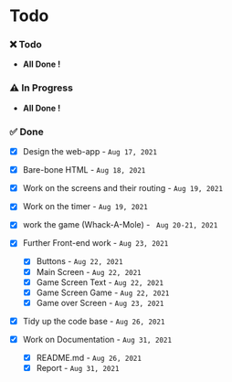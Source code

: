 # Todo

### :x: Todo 

- **All Done !**

### :warning: In Progress 

- **All Done !**

### :white_check_mark: Done 

- [x] Design the web-app - `Aug 17, 2021`

- [x] Bare-bone HTML - `Aug 18, 2021`

- [x] Work on the screens and their routing - `Aug 19, 2021`

- [x] Work on the timer - `Aug 19, 2021`

- [x] work the game (Whack-A-Mole) - ` Aug 20-21, 2021`

- [x] Further Front-end work - `Aug 23, 2021`
  - [x] Buttons - `Aug 22, 2021`
  - [x] Main Screen - `Aug 22, 2021`
  - [x] Game Screen Text - `Aug 22, 2021`
  - [x] Game Screen Game - `Aug 22, 2021`
  - [x] Game over Screen - `Aug 23, 2021`

- [x] Tidy up the code base - `Aug 26, 2021`

- [x] Work on Documentation - `Aug 31, 2021`
  - [x] README.md - `Aug 26, 2021`
  - [x] Report - `Aug 31, 2021`
